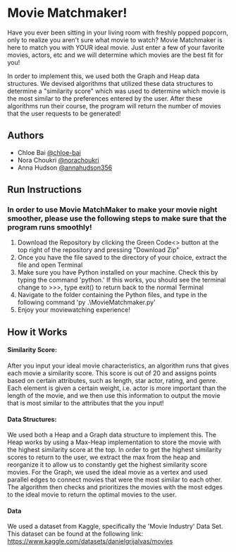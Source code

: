 # Movie Matchmaker!

Have you ever been sitting in your living room with freshly popped popcorn, only to realize you aren't sure what movie to watch? Movie Matchmaker is here to match you with YOUR ideal movie. Just enter a few of your favorite movies, actors, etc and we will determine which movies are the best fit for you!

In order to implement this, we used both the Graph and Heap data structures. We devised algorithms that utilized these data structures to determine a "similarity score" which was used to determine which movie is the most similar to the preferences entered by the user. After these algorithms run their course, the program will return the number of movies that the user requests to be generated!



## Authors

- Chloe Bai [@chloe-bai](https://www.github.com/chloe-bai)
- Nora Choukri [@norachoukri](https://www.github.com/norachoukri)
- Anna Hudson [@annahudson356](https://www.github.com/annahudson356)

## Run Instructions

### In order to use Movie MatchMaker to make your movie night smoother, please use the following steps to make sure that the program runs smoothly!
1. Download the Repository by clicking the Green Code<> button at the top right of the repository and pressing "Download Zip"
2. Once you have the file saved to the directory of your choice, extract the file and open Terminal
3. Make sure you have Python installed on your machine. Check this by typing the command 'python.' If this works, you should see the terminal change to >>>, type exit() to return back to the normal Terminal
4. Navigate to the folder containing the Python files, and type in the following command 'py .\MovieMatchmaker.py'
5. Enjoy your moviewatching experience!

## How it Works

#### Similarity Score:
After you input your ideal movie characteristics, an algorithm runs that gives each movie a similarity score. This score is out of 20 and assigns points based on certain attributes, such as length, star actor, rating, and genre. Each element is given a certain weight, i.e. actor is more important than the length of the movie, and we then use this information to output the movie that is most similar to the attributes that the you input!

#### Data Structures:
We used both a Heap and a Graph data structure to implement this. The Heap works by using a Max-Heap implementation to store the movie with the highest similarity score at the top. In order to get the highest similarity scores to return to the user, we extract the max from the heap and reorganize it to allow us to constantly get the highest similarity score movies. For the Graph, we used the ideal movie as a vertex and used parallel edges to connect movies that were the most similar to each other. The algorithm then checks and prioritizes the movies with the most edges to the ideal movie to return the optimal movies to the user.

#### Data
We used a dataset from Kaggle, specifically the 'Movie Industry' Data Set. This dataset can be found at the following link: https://www.kaggle.com/datasets/danielgrijalvas/movies

